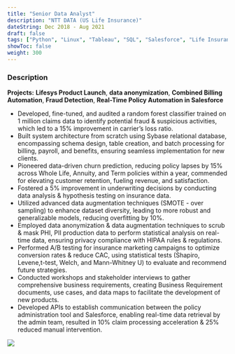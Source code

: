 ```yaml
---
title: "Senior Data Analyst"
description: "NTT DATA (US Life Insurance)"
dateString: Dec 2018 - Aug 2021
draft: false
tags: ["Python", "Linux", "Tableau", "SQL", "Salesforce", "Life Insurance", "Automation", "API", "Relational Database Management System", "RDBMS", "Random Forest", "A/B testing", "hypothesis testing", "Data Anonymization", "data analysis", "data management", "Machine Learning", "Data science", "Documentation", "PHI", "PII", "CPT", "Claims","Billing","Agile", "BRDs", "Jira"]
showToc: false
weight: 300
--- 
```


### Description

**Projects:** **Lifesys Product Launch**, **data anonymization**, **Combined Billing Automation**, **Fraud Detection**, **Real-Time Policy Automation in Salesforce**

- Developed, fine-tuned, and audited a random forest classifier trained on 1 million claims data to identify potential fraud & suspicious activities, which led to a 15% improvement in carrier’s loss ratio.
- Built system architecture from scratch using Sybase relational database, encompassing schema design, table creation, and batch processing for billing, payroll, and benefits, ensuring seamless implementation for new clients.
- Pioneered data-driven churn prediction, reducing policy lapses by 15% across Whole Life, Annuity, and Term
policies within a year, commended for elevating customer retention, fueling revenue, and satisfaction.
- Fostered a 5% improvement in underwriting decisions by conducting data analysis & hypothesis testing on insurance data.
- Utilized advanced data augmentation techniques (SMOTE - over sampling) to enhance dataset diversity, leading to more robust and generalizable models, reducing overfitting by 10%.
- Employed data anonymization & data augmentation techniques to scrub & mask PHI, PII production data to perform statistical analysis on real-time data, ensuring privacy compliance with HIPAA rules & regulations.
- Performed A/B testing for insurance marketing campaigns to optimize conversion rates & reduce CAC, using statistical tests (Shapiro, Levene,t-test, Welch, and Mann-Whitney U) to evaluate and recommend future strategies.
- Conducted workshops and stakeholder interviews to gather comprehensive business requirements, creating Business Requirement documents, use cases, and data maps to facilitate the development of new products.
- Developed APIs to establish communication between the policy administration tool and Salesforce, enabling real-time data retrieval by the admin team, resulted in 10% claim processing acceleration & 25% reduced manual intervention.


![](/experience/NTTDATA/NTT2.jpg#center)

